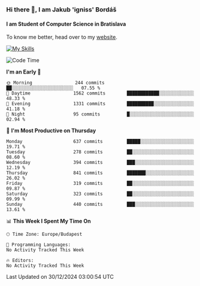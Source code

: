 ### Hi there 👋, I am Jakub 'igniss' Bordáš

#### I am Student of Computer Science in Bratislava
To know me better, head over to my [website](https://bordas.sk).

[![My Skills](https://skillicons.dev/icons?i=js,html,css,figma,svelte,java,kotlin,python,postgresql,typescript,nest,nodejs)](https://bordas.sk)


<!--START_SECTION:waka-->
![Code Time](http://img.shields.io/badge/Code%20Time-1%2C612%20hrs%2033%20mins-blue)

**I'm an Early 🐤** 

```text
🌞 Morning                244 commits         ██░░░░░░░░░░░░░░░░░░░░░░░   07.55 % 
🌆 Daytime                1562 commits        ████████████░░░░░░░░░░░░░   48.33 % 
🌃 Evening                1331 commits        ██████████░░░░░░░░░░░░░░░   41.18 % 
🌙 Night                  95 commits          █░░░░░░░░░░░░░░░░░░░░░░░░   02.94 % 
```
📅 **I'm Most Productive on Thursday** 

```text
Monday                   637 commits         █████░░░░░░░░░░░░░░░░░░░░   19.71 % 
Tuesday                  278 commits         ██░░░░░░░░░░░░░░░░░░░░░░░   08.60 % 
Wednesday                394 commits         ███░░░░░░░░░░░░░░░░░░░░░░   12.19 % 
Thursday                 841 commits         ███████░░░░░░░░░░░░░░░░░░   26.02 % 
Friday                   319 commits         ██░░░░░░░░░░░░░░░░░░░░░░░   09.87 % 
Saturday                 323 commits         ██░░░░░░░░░░░░░░░░░░░░░░░   09.99 % 
Sunday                   440 commits         ███░░░░░░░░░░░░░░░░░░░░░░   13.61 % 
```


📊 **This Week I Spent My Time On** 

```text
🕑︎ Time Zone: Europe/Budapest

💬 Programming Languages: 
No Activity Tracked This Week

🔥 Editors: 
No Activity Tracked This Week
```


 Last Updated on 30/12/2024 03:00:54 UTC
<!--END_SECTION:waka-->
